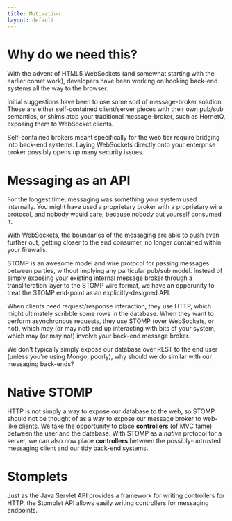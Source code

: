 ```yaml
---
title: Motivation
layout: default
---
```


# Why do we need this?

With the advent of HTML5 WebSockets (and somewhat starting with the earlier comet work), 
developers have been working on hooking back-end systems all the way to the browser.

Initial suggestions have been to use some sort of message-broker solution.  These are either
self-contained client/server pieces with their own pub/sub semantics, or shims atop your
traditional message-broker, such as HornetQ, exposing them to WebSocket clients.

Self-contained brokers meant specifically for the web tier require bridging into
back-end systems.  Laying WebSockets directly onto your enterprise broker possibly
opens up many security issues.

# Messaging as an API

For the longest time, messaging was something your system used internally.  You might
have used a proprietary broker with a proprietary wire protocol, and nobody would care,
because nobody but yourself consumed it.

With WebSockets, the boundaries of the messaging are able to push even further out,
getting closer to the end consumer, no longer contained within your firewalls.

STOMP is an awesome model and wire protocol for passing messages between parties,
without implying any particular pub/sub model.  Instead of simply exposing your
existing internal message broker through a transliteration layer to the STOMP 
wire format, we have an opporunity to treat the STOMP end-point as an explicitly-designed
API.  

When clients need request/response interaction, they use HTTP, which might ultimately
scribble some rows in the database.  When they want to perform asynchronous requests,
they use STOMP (over WebSockets, or not), which may (or may not) end up interacting
with bits of your system, which may (or may not) involve your back-end message broker.

We don't typically simply expose our database over REST to the end user (unless you're using
Mongo, poorly), why should we do similar with our messaging back-ends?

# Native STOMP

HTTP is not simply a way to expose our database to the web, so STOMP should not be thought
of as a way to expose our message broker to web-like clients.  We take the opportunity to place
**controllers** (of MVC fame) between the user and the database.  With STOMP as a _native_ protocol
for a server, we can also now place **controllers** between the possibly-untrusted messaging client
and our tidy back-end systems.

# Stomplets

Just as the Java Servlet API provides a framework for writing controllers for HTTP, the Stomplet API
allows easily writing controllers for messaging endpoints.
